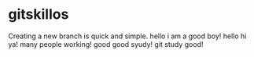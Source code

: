 # gitskillos
Creating a new branch is quick and simple.
hello i am a good boy!
hello hi ya!
many people working!
good good syudy!
git study good!
